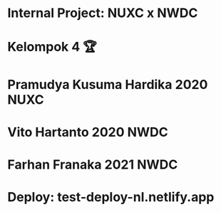 # Internal Project: NUXC x NWDC
# Kelompok 4 :trophy:
# Pramudya Kusuma Hardika 2020 NUXC
# Vito Hartanto 2020 NWDC
# Farhan Franaka 2021 NWDC

# Deploy: test-deploy-nl.netlify.app
